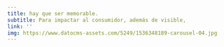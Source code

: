 ```yaml
---
title: hay que ser memorable.
subtitle: Para impactar al consumidor, además de visible,
link: ''
img: https://www.datocms-assets.com/5249/1536348189-carousel-04.jpg
---
```


